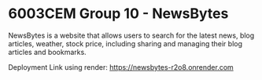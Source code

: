 # 6003CEM Group 10 - NewsBytes

NewsBytes is a website that allows users to search for the latest news, blog articles, weather, stock price, including sharing and managing their blog articles and bookmarks.

Deployment Link using render:
https://newsbytes-r2o8.onrender.com
